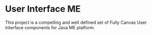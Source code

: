 # User Interface ME
This project is a compelling and well defined set of Fully Canvas User Interface components for Java ME platform.
